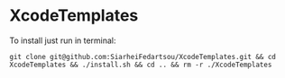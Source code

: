 # XcodeTemplates

To install just run in terminal:
```shell
git clone git@github.com:SiarheiFedartsou/XcodeTemplates.git && cd XcodeTemplates && ./install.sh && cd .. && rm -r ./XcodeTemplates
```
